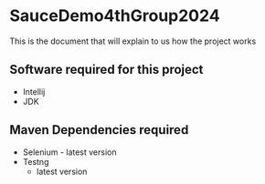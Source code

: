 # SauceDemo4thGroup2024
This is the document that will explain to us how the project works

## Software required for this project
* Intellij
* JDK

## Maven Dependencies required
* Selenium - latest version
* Testng
  * latest version


